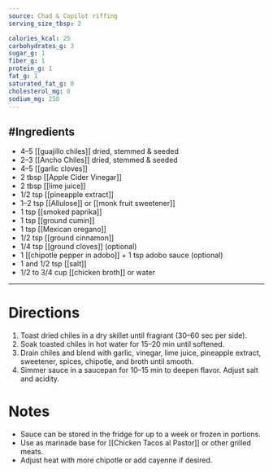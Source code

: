 ```yaml
---
source: Chad & Copilot riffing  
serving_size_tbsp: 2

calories_kcal: 25  
carbohydrates_g: 3  
sugar_g: 1  
fiber_g: 1  
protein_g: 1  
fat_g: 1  
saturated_fat_g: 0  
cholesterol_mg: 0  
sodium_mg: 250  
---
```

#Ingredients
---
- 4–5 [[guajillo chiles]] dried, stemmed & seeded  
- 2–3 [[Ancho Chiles]] dried, stemmed & seeded  
- 4–5 [[garlic cloves]]  
- 2 tbsp [[Apple Cider Vinegar]]  
- 2 tbsp [[lime juice]]  
- 1/2 tsp [[pineapple extract]]  
- 1–2 tsp [[Allulose]] or [[monk fruit sweetener]]  
- 1 tsp [[smoked paprika]]  
- 1 tsp [[ground cumin]]  
- 1 tsp [[Mexican oregano]]  
- 1/2 tsp [[ground cinnamon]]  
- 1/4 tsp [[ground cloves]] (optional)  
- 1 [[chipotle pepper in adobo]] + 1 tsp adobo sauce (optional)  
- 1 and 1/2 tsp [[salt]]  
- 1/2 to 3/4 cup [[chicken broth]] or water  
---

# Directions
1. Toast dried chiles in a dry skillet until fragrant (30–60 sec per side).  
2. Soak toasted chiles in hot water for 15–20 min until softened.  
3. Drain chiles and blend with garlic, vinegar, lime juice, pineapple extract, sweetener, spices, chipotle, and broth until smooth.  
4. Simmer sauce in a saucepan for 10–15 min to deepen flavor. Adjust salt and acidity.  

# Notes
- Sauce can be stored in the fridge for up to a week or frozen in portions.  
- Use as marinade base for [[Chicken Tacos al Pastor]] or other grilled meats.  
- Adjust heat with more chipotle or add cayenne if desired.